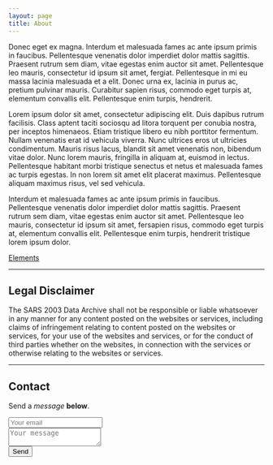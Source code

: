 ```yaml
---
layout: page
title: About
---
```


<p>Donec eget ex magna. Interdum et malesuada fames ac ante ipsum primis in faucibus. Pellentesque venenatis dolor imperdiet dolor mattis sagittis. Praesent rutrum sem diam, vitae egestas enim auctor sit amet. Pellentesque leo mauris, consectetur id ipsum sit amet, fergiat. Pellentesque in mi eu massa lacinia malesuada et a elit. Donec urna ex, lacinia in purus ac, pretium pulvinar mauris. Curabitur sapien risus, commodo eget turpis at, elementum convallis elit. Pellentesque enim turpis, hendrerit.</p>
<p>Lorem ipsum dolor sit amet, consectetur adipiscing elit. Duis dapibus rutrum facilisis. Class aptent taciti sociosqu ad litora torquent per conubia nostra, per inceptos himenaeos. Etiam tristique libero eu nibh porttitor fermentum. Nullam venenatis erat id vehicula viverra. Nunc ultrices eros ut ultricies condimentum. Mauris risus lacus, blandit sit amet venenatis non, bibendum vitae dolor. Nunc lorem mauris, fringilla in aliquam at, euismod in lectus. Pellentesque habitant morbi tristique senectus et netus et malesuada fames ac turpis egestas. In non lorem sit amet elit placerat maximus. Pellentesque aliquam maximus risus, vel sed vehicula.</p>
<p>Interdum et malesuada fames ac ante ipsum primis in faucibus. Pellentesque venenatis dolor imperdiet dolor mattis sagittis. Praesent rutrum sem diam, vitae egestas enim auctor sit amet. Pellentesque leo mauris, consectetur id ipsum sit amet, fersapien risus, commodo eget turpis at, elementum convallis elit. Pellentesque enim turpis, hendrerit tristique lorem ipsum dolor.</p>

<p><a href="{{ 'elements.html' | absolute_url }}">Elements</a></p>

<hr class="major" />

<h2>Legal Disclaimer</h2>
<p>The SARS 2003 Data Archive shall not be responsible or liable whatsoever in any manner for any content posted on the websites or services, including claims of infringement relating to content posted on the websites or services, for your use of the websites and services, or for the conduct of third parties whether on the websites, in connection with the services or otherwise relating to the websites or services.</p>


<hr class="major" />
<aside class="message message-newsletter related mb4" role="complementary">
  <h2>Contact</h2>
    <p>Send a <em>message</em> <strong>below</strong>. </p>
    <div class="col col-sm-6">
      <form method="POST" action="https://formspree.io/f/xqkvzjoy">
        <input type="email" name="email" placeholder="Your email" class="form-control">
        <br>
        <textarea name="message" placeholder="Your message" class="form-control"></textarea>
        <br>
        <button type="submit" class="button special">Send</button>
      </form>
    </div>
</aside>
